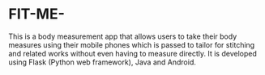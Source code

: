 # FIT-ME-
This is a body measurement app that allows users to take their body measures using their mobile phones which is passed to tailor for stitching and related works without even having to measure directly. It is developed using Flask (Python web framework), Java and Android.
